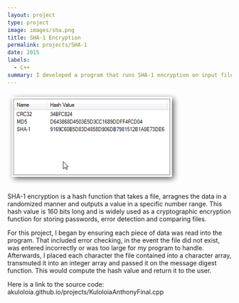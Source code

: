 ```yaml
---
layout: project
type: project
image: images/sha.png
title: SHA-1 Encryption
permalink: projects/SHA-1
date: 2015
labels:
  - C++
summary: I developed a program that runs SHA-1 encryption on input files.
---
```


<div class="ui small rounded images">
  <img class="ui image" src="../images/sha.png">
</div>

SHA-1 encryption is a hash function that takes a file, arragnes the data in a randomized manner and outputs a value in a specific number range.  This hash value is 160 bits long and is widely used as a cryptographic encryption function for storing passwords, error detection and comparing files.

For this project, I began by ensuring each piece of data was read into the program.  That included error checking, in the event the file did not exist, was entered incorrectly or was too large for my program to handle.  Afterwards, I placed each character the file contained into a character array, transmuted it into an integer array and passed it on the message digest function.  This would compute the hash value and return it to the user.

Here is a link to the source code: akuloloia.github.io/projects/KuloloiaAnthonyFinal.cpp

